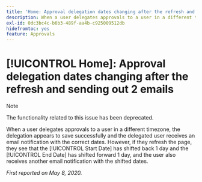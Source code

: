 ```yaml
---
title: 'Home: Approval delegation dates changing after the refresh and sending out 2 emails'
description: When a user delegates approvals to a user in a different timezone, the delegation appears to save successfully and the delegated user receives an email notification with the correct dates. However, if they refresh the page, they see that the Start Date has shifted back 1 day and the End Date has shifted forward 1 day, and the user also receives another email notification with the shifted dates.
exl-id: 0dc3bc4c-b6b3-489f-aa4b-c925009512db
hidefromtoc: yes
feature: Approvals
---
```

# [!UICONTROL Home]: Approval delegation dates changing after the refresh and sending out 2 emails

>[!NOTE]
>
>The functionality related to this issue has been deprecated.

When a user delegates approvals to a user in a different timezone, the delegation appears to save successfully and the delegated user receives an email notification with the correct dates. However, if they refresh the page, they see that the [!UICONTROL Start Date] has shifted back 1 day and the [!UICONTROL End Date] has shifted forward 1 day, and the user also receives another email notification with the shifted dates.


_First reported on May 8, 2020._
